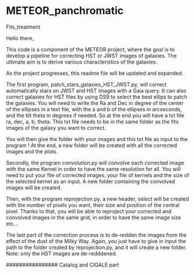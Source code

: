 # METEOR_panchromatic
Fits_treatment

Hello there,

This code is a component of the METEOR project, where the goal is to develop a pipeline for correcting HST or JWST images of galaxies. The ultimate aim is to derive various characteristics of the galaxies.

As the project progresses, this readme file will be updated and expanded.

The first program, patch_stars_galaxies_HST_JWST.py, will correct automatically stars on JWST and HST images with a Gaia query. It can also correct  galaxies for HST files by using DS9 to select the best ellips to patch the galaxies.
You will need to write the Ra and Dec in degree of the center of the ellipses in a text file, with the a and b of the ellipses in arcseconds, and the tilt theta in degrees if needed.
So at the end you will have a txt file ra, dec, a, b, theta. This txt file needs to be in the same folder as the fits images of the galaxy you want to correct.

You will then give the folder with your images and this txt file as input to the program !
At the end, a new folder will be created with all the corrected images and the plots.

Secondly, the program convolution.py will convolve each corrected image with the same Kernel in order to have the same resolution for all. You will need to put your file of corrected images, your file of kernels and the size of the selected kernel as an input.
A new folder containing the convolved images will be created.

Then, with the program reprojection.py,  a new header, select will be created with the number of pixels you want, their size and position of the central pixel.
Thanks to that, you will be able to reproject your corrected and convolved images in the same grid, in order to have the same image size etc...

The last part of the correction process is to de-redden the images from the effect of the dust of the Milky Way. Again, you just have to give in input the path to the folder created by reprojection.py, and it will create a new folder. Note: only the HST images are de-redddened.

################
Catalog and CIGALE part
